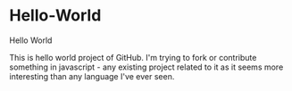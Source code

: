 # Hello-World
Hello World

This is hello world project of GitHub.
I'm trying to fork or contribute something in javascript - any existing project related to it as it seems more interesting than any language I've ever seen.
